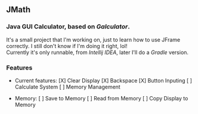 ## JMath
### Java GUI Calculator, based on ***Galculator***.

It's a small project that I'm working on, just to learn how to use JFrame correctly. I still don't know if I'm doing it right, lol! <br>
Currently it's only runnable, from *Intellij IDEA*, later I'll do a *Gradle* version.

### Features
- Current features:
  [X] Clear Display
  [X] Backspace 
  [X] Button Inputing
  [ ] Calculate System
  [ ] Memory Management

- Memory:
  [ ] Save to Memory
  [ ] Read from Memory 
  [ ] Copy Display to Memory

  





